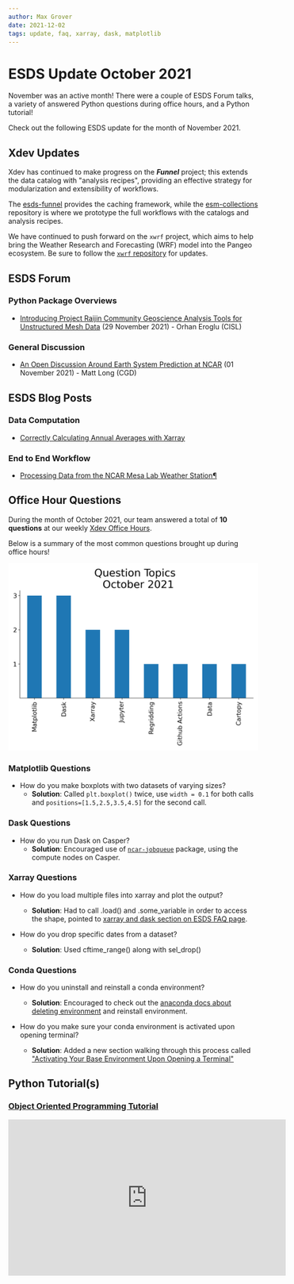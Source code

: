 ```yaml
---
author: Max Grover
date: 2021-12-02
tags: update, faq, xarray, dask, matplotlib
---
```


# ESDS Update October 2021

November was an active month! There were a couple of ESDS Forum talks, a variety of answered Python questions during office hours, and a Python tutorial!

Check out the following ESDS update for the month of November 2021.

## Xdev Updates

Xdev has continued to make progress on the **_Funnel_** project; this extends the data catalog with "analysis recipes", providing an effective strategy for modularization and extensibility of workflows.

The [esds-funnel](https://github.com/NCAR/esds-funnel) provides the caching framework, while the [esm-collections](https://github.com/NCAR/esm-collections) repository is where we prototype the full workflows with the catalogs and analysis recipes.

We have continued to push forward on the `xwrf` project, which aims to help bring the Weather Research and Forecasting (WRF) model into the Pangeo ecosystem. Be sure to follow the [`xwrf` repository](https://github.com/NCAR/xwrf) for updates.

## ESDS Forum

### Python Package Overviews

- [Introducing Project Raijin Community Geoscience Analysis Tools for Unstructured Mesh Data](https://raijin.ucar.edu/) (29 November 2021) - Orhan Eroglu (CISL)

### General Discussion

- [An Open Discussion Around Earth System Prediction at NCAR](https://docs.google.com/forms/d/e/1FAIpQLScX4ugyocLz1WgIthzX_eN_CXkBR7QvlHTS0eMLxFtxsjxPyw/viewform?vc=0&c=0&w=1&flr=0) (01 November 2021) - Matt Long (CGD)

## ESDS Blog Posts

### Data Computation

- [Correctly Calculating Annual Averages with Xarray](https://ncar.github.io/esds/posts/2021/yearly-averages-xarray/)

### End to End Workflow

- [Processing Data from the NCAR Mesa Lab Weather Station¶](https://ncar.github.io/esds/posts/2021/weather-station-data-preprocess/)

## Office Hour Questions

During the month of October 2021, our team answered a total of **10 questions** at our weekly [Xdev Office Hours](https://ncar.github.io/esds/calendar/#xdev-office-hours).

Below is a summary of the most common questions brought up during office hours!

![october-2021-office-hours](../images/october_2021_question_topics.png)

### Matplotlib Questions

- How do you make boxplots with two datasets of varying sizes?
  - **Solution**: Called `plt.boxplot()` twice, use `width = 0.1` for both calls and `positions=[1.5,2.5,3.5,4.5]` for the second call.

### Dask Questions

- How do you run Dask on Casper?
  - **Solution**: Encouraged use of [`ncar-jobqueue`](https://github.com/NCAR/ncar-jobqueue) package, using the compute nodes on Casper.

### Xarray Questions

- How do you load multiple files into xarray and plot the output?

  - **Solution**: Had to call .load() and .some_variable in order to access the shape, pointed to [xarray and dask section on ESDS FAQ page](https://ncar.github.io/esds/faq/#xarray-and-dask).

- How do you drop specific dates from a dataset?
  - **Solution**: Used cftime_range() along with sel_drop()

### Conda Questions

- How do you uninstall and reinstall a conda environment?

  - **Solution**: Encouraged to check out the [anaconda docs about deleting environment](https://docs.anaconda.com/anaconda/install/uninstall/) and reinstall environment.

- How do you make sure your conda environment is activated upon opening terminal?
  - **Solution**: Added a new section walking through this process called ["Activating Your Base Environment Upon Opening a Terminal"](https://ncar.github.io/esds/faq/#conda-environments)

## Python Tutorial(s)

### [Object Oriented Programming Tutorial](https://ncar.github.io/esds/posts/2021/oop-tutorial/)

<iframe width="560" height="315" src="https://www.youtube.com/embed/zlHkkjr7e6k" title="YouTube video player" frameborder="0" allow="accelerometer; autoplay; clipboard-write; encrypted-media; gyroscope; picture-in-picture" allowfullscreen></iframe>
